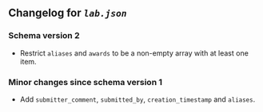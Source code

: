 ## Changelog for *`lab.json`*

### Schema version 2

* Restrict `aliases` and `awards` to be a non-empty array with at least one item.

### Minor changes since schema version 1

* Add `submitter_comment`, `submitted_by`, `creation_timestamp` and `aliases`.
